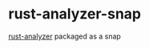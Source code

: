 # rust-analyzer-snap
[rust-analyzer](https://github.com/rust-analyzer/rust-analyzer) packaged as a snap


